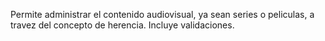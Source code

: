 Permite administrar el contenido audiovisual, ya sean series o peliculas, a travez del concepto de herencia. Incluye validaciones.
